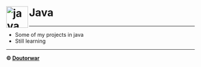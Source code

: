 # Java <img align="left" width="58px" alt="java" src="https://cdn-icons-png.flaticon.com/512/226/226777.png" />

---

- Some of my projects in java
- Still learning

---

**© [Doutorwar](https://github.com/Doutorwar)**

